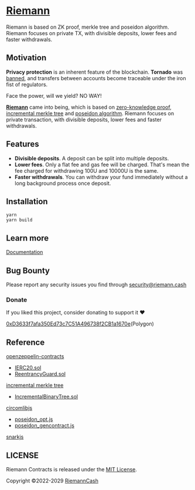 # [Riemann](https://riemann.cash)
Riemann is based on ZK proof, merkle tree and poseidon algorithm. Riemann focuses on private TX, with divisible deposits, lower fees and faster withdrawals.

## Motivation
**Privacy protection** is an inherent feature of the blockchain. **Tornado** was [banned](https://twitter.com/TornadoCash/status/1557048526986780677), and transfers between accounts become traceable under the iron fist of regulators.

Face the power, will we yield? NO WAY!

[**Riemann**](https://riemann.cash) came into being, which is based on [zero-knowledge proof](https://en.wikipedia.org/wiki/Zero-knowledge_proof), [incremental merkle tree](https://github.com/privacy-scaling-explorations/zk-kit/tree/main/packages/incremental-merkle-tree.sol) and [poseidon algorithm](https://www.poseidon-hash.info). Riemann focuses on private transaction, with divisible deposits, lower fees and faster withdrawals.

## Features
- **Divisible deposits**. A deposit can be split into multiple deposits.
- **Lower fees**. Only a flat fee and gas fee will be charged. That's mean the fee charged for withdrawing 100U and 10000U is the same.
- **Faster withdrawals**. You can withdraw your fund immediately without a long background process once deposit.

## Installation
```console
yarn
yarn build
```

## Learn more
[Documentation](https://docs.riemann.cash)

## Bug Bounty
Please report any security issues you find through security@riemann.cash

### Donate
If you liked this project, consider donating to support it ❤️

[0xD3633f7afa350Ed73c7C51A496738f2CB1a1670e](https://polygonscan.com/address/0xD3633f7afa350Ed73c7C51A496738f2CB1a1670e)(Polygon)

## Reference
[openzeppelin-contracts](https://github.com/OpenZeppelin/openzeppelin-contracts)
- [IERC20.sol](https://github.com/OpenZeppelin/openzeppelin-contracts/blob/master/contracts/token/ERC20/IERC20.sol)
- [ReentrancyGuard.sol](https://github.com/OpenZeppelin/openzeppelin-contracts/blob/master/contracts/security/ReentrancyGuard.sol)

[incremental merkle tree](https://github.com/privacy-scaling-explorations/zk-kit/tree/main/packages/incremental-merkle-tree.sol)
- [IncrementalBinaryTree.sol](https://github.com/privacy-scaling-explorations/zk-kit/blob/main/packages/incremental-merkle-tree.sol/contracts/IncrementalBinaryTree.sol)

[circomlibjs](https://github.com/iden3/circomlibjs)
- [poseidon_opt.js](https://github.com/iden3/circomlibjs/blob/main/src/poseidon_opt.js)
- [poseidon_gencontract.js](https://github.com/iden3/circomlibjs/blob/main/src/poseidon_gencontract.js)

[snarkjs](https://github.com/iden3/snarkjs)

## LICENSE
Riemann Contracts is released under the [MIT License](LICENSE).

Copyright ©2022-2029 [RiemannCash](https://github.com/RiemannCash)
